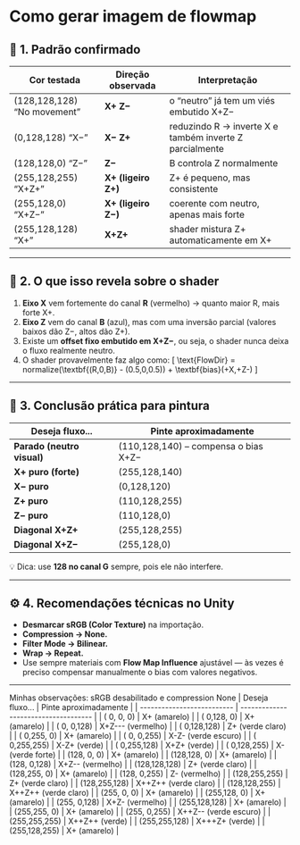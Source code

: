 # Como gerar imagem de flowmap

## 🧭 1. Padrão confirmado

| Cor testada                 | Direção observada   | Interpretação                                           |
| --------------------------- | ------------------- | ------------------------------------------------------- |
| (128,128,128) “No movement” | **X+ Z−**           | o “neutro” já tem um viés embutido X+Z−                 |
| (0,128,128) “X−”            | **X− Z+**           | reduzindo R → inverte X e também inverte Z parcialmente |
| (128,128,0) “Z−”            | **Z−**              | B controla Z normalmente                                |
| (255,128,255) “X+Z+”        | **X+ (ligeiro Z+)** | Z+ é pequeno, mas consistente                           |
| (255,128,0) “X+Z−”          | **X+ (ligeiro Z−)** | coerente com neutro, apenas mais forte                  |
| (255,128,128) “X+”          | **X+Z+**            | shader mistura Z+ automaticamente em X+                 |

---

## 🧠 2. O que isso revela sobre o shader

1. **Eixo X** vem fortemente do canal **R** (vermelho) → quanto maior R, mais forte X+.
2. **Eixo Z** vem do canal **B** (azul), mas com uma inversão parcial (valores baixos dão Z−, altos dão Z+).
3. Existe um **offset fixo embutido em X+Z−**, ou seja, o shader nunca deixa o fluxo realmente neutro.
4. O shader provavelmente faz algo como:
   [
   \text{FlowDir} = normalize(\textbf{(R,0,B)} - (0.5,0,0.5)) + \textbf{bias}(+X,+Z-)
   ]

---

## 🧩 3. Conclusão prática para pintura

| Deseja fluxo...            | Pinte aproximadamente                |
| -------------------------- | ------------------------------------ |
| **Parado (neutro visual)** | (110,128,140) – compensa o bias X+Z− |
| **X+ puro (forte)**        | (255,128,140)                        |
| **X− puro**                | (0,128,120)                          |
| **Z+ puro**                | (110,128,255)                        |
| **Z− puro**                | (110,128,0)                          |
| **Diagonal X+Z+**          | (255,128,255)                        |
| **Diagonal X+Z−**          | (255,128,0)                          |

💡 Dica: use **128 no canal G** sempre, pois ele não interfere.

---

## ⚙️ 4. Recomendações técnicas no Unity

* **Desmarcar sRGB (Color Texture)** na importação.
* **Compression → None.**
* **Filter Mode → Bilinear.**
* **Wrap → Repeat.**
* Use sempre materiais com **Flow Map Influence** ajustável — às vezes é preciso compensar manualmente o bias com valores negativos.

---

Minhas observações: sRGB desabilitado e compression None
| Deseja fluxo...            | Pinte aproximadamente                |
| -------------------------- | ------------------------------------ |
| (  0,  0,  0) | X+ (amarelo) |
| (  0,128,  0) | X+ (amarelo) |
| (  0,  0,128) | X+Z--- (vermelho) |
| (  0,128,128) | Z+ (verde claro) |
| (  0,255,  0) | X+ (amarelo) |
| (  0,  0,255) | X-Z- (verde escuro) |
| (  0,255,255) | X-Z+ (verde) |
| (  0,255,128) | X+Z+ (verde) |
| (  0,128,255) | X- (verde forte) |
| (128,  0,  0) | X+ (amarelo) |
| (128,128,  0) | X+ (amarelo) |
| (128,  0,128) | X+Z-- (vermelho) |
| (128,128,128) | Z+ (verde claro) |
| (128,255,  0) | X+ (amarelo) |
| (128,  0,255) | Z- (vermelho) |
| (128,255,255) | Z+ (verde claro) |
| (128,255,128) | X++Z++ (verde claro) |
| (128,128,255) | X++Z++ (verde claro) |
| (255,  0,  0) | X+ (amarelo) |
| (255,128,  0) | X+ (amarelo) |
| (255,  0,128) | X+Z- (vermelho) |
| (255,128,128) | X+ (amarelo) |
| (255,255,  0) | X+ (amarelo) |
| (255,  0,255) | X++Z-- (verde escuro) |
| (255,255,255) | X++Z++ (verde) |
| (255,255,128) | X+++Z+ (verde) |
| (255,128,255) | X+ (amarelo) |


